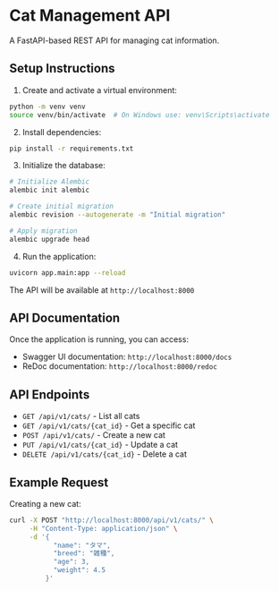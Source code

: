 # Cat Management API

A FastAPI-based REST API for managing cat information.

## Setup Instructions

1. Create and activate a virtual environment:
```bash
python -m venv venv
source venv/bin/activate  # On Windows use: venv\Scripts\activate
```

2. Install dependencies:
```bash
pip install -r requirements.txt
```

3. Initialize the database:
```bash
# Initialize Alembic
alembic init alembic

# Create initial migration
alembic revision --autogenerate -m "Initial migration"

# Apply migration
alembic upgrade head
```

4. Run the application:
```bash
uvicorn app.main:app --reload
```

The API will be available at `http://localhost:8000`

## API Documentation

Once the application is running, you can access:
- Swagger UI documentation: `http://localhost:8000/docs`
- ReDoc documentation: `http://localhost:8000/redoc`

## API Endpoints

- `GET /api/v1/cats/` - List all cats
- `GET /api/v1/cats/{cat_id}` - Get a specific cat
- `POST /api/v1/cats/` - Create a new cat
- `PUT /api/v1/cats/{cat_id}` - Update a cat
- `DELETE /api/v1/cats/{cat_id}` - Delete a cat

## Example Request

Creating a new cat:
```bash
curl -X POST "http://localhost:8000/api/v1/cats/" \
     -H "Content-Type: application/json" \
     -d '{
           "name": "タマ",
           "breed": "雑種",
           "age": 3,
           "weight": 4.5
         }'
```